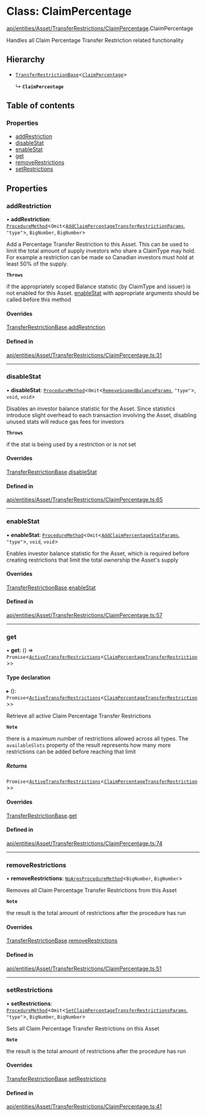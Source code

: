 # Class: ClaimPercentage

[api/entities/Asset/TransferRestrictions/ClaimPercentage](../wiki/api.entities.Asset.TransferRestrictions.ClaimPercentage).ClaimPercentage

Handles all Claim Percentage Transfer Restriction related functionality

## Hierarchy

- [`TransferRestrictionBase`](../wiki/api.entities.Asset.TransferRestrictions.TransferRestrictionBase.TransferRestrictionBase)<[`ClaimPercentage`](../wiki/types.TransferRestrictionType#claimpercentage)\>

  ↳ **`ClaimPercentage`**

## Table of contents

### Properties

- [addRestriction](../wiki/api.entities.Asset.TransferRestrictions.ClaimPercentage.ClaimPercentage#addrestriction)
- [disableStat](../wiki/api.entities.Asset.TransferRestrictions.ClaimPercentage.ClaimPercentage#disablestat)
- [enableStat](../wiki/api.entities.Asset.TransferRestrictions.ClaimPercentage.ClaimPercentage#enablestat)
- [get](../wiki/api.entities.Asset.TransferRestrictions.ClaimPercentage.ClaimPercentage#get)
- [removeRestrictions](../wiki/api.entities.Asset.TransferRestrictions.ClaimPercentage.ClaimPercentage#removerestrictions)
- [setRestrictions](../wiki/api.entities.Asset.TransferRestrictions.ClaimPercentage.ClaimPercentage#setrestrictions)

## Properties

### addRestriction

• **addRestriction**: [`ProcedureMethod`](../wiki/types.ProcedureMethod)<`Omit`<[`AddClaimPercentageTransferRestrictionParams`](../wiki/api.procedures.types#addclaimpercentagetransferrestrictionparams), ``"type"``\>, `BigNumber`, `BigNumber`\>

Add a Percentage Transfer Restriction to this Asset. This can be used to limit the total amount of supply
investors who share a ClaimType may hold. For example a restriction can be made so Canadian investors must hold
at least 50% of the supply.

**`Throws`**

 if the appropriately scoped Balance statistic (by ClaimType and issuer) is not enabled for this Asset. [enableStat](../wiki/api.entities.Asset.TransferRestrictions.ClaimPercentage.ClaimPercentage#enablestat) with appropriate arguments should be called before this method

#### Overrides

[TransferRestrictionBase](../wiki/api.entities.Asset.TransferRestrictions.TransferRestrictionBase.TransferRestrictionBase).[addRestriction](../wiki/api.entities.Asset.TransferRestrictions.TransferRestrictionBase.TransferRestrictionBase#addrestriction)

#### Defined in

[api/entities/Asset/TransferRestrictions/ClaimPercentage.ts:31](https://github.com/PolymeshAssociation/polymesh-sdk/blob/3d14e829/src/api/entities/Asset/TransferRestrictions/ClaimPercentage.ts#L31)

___

### disableStat

• **disableStat**: [`ProcedureMethod`](../wiki/types.ProcedureMethod)<`Omit`<[`RemoveScopedBalanceParams`](../wiki/api.procedures.types#removescopedbalanceparams), ``"type"``\>, `void`, `void`\>

Disables an investor balance statistic for the Asset. Since statistics introduce slight overhead to each transaction
involving the Asset, disabling unused stats will reduce gas fees for investors

**`Throws`**

 if the stat is being used by a restriction or is not set

#### Overrides

[TransferRestrictionBase](../wiki/api.entities.Asset.TransferRestrictions.TransferRestrictionBase.TransferRestrictionBase).[disableStat](../wiki/api.entities.Asset.TransferRestrictions.TransferRestrictionBase.TransferRestrictionBase#disablestat)

#### Defined in

[api/entities/Asset/TransferRestrictions/ClaimPercentage.ts:65](https://github.com/PolymeshAssociation/polymesh-sdk/blob/3d14e829/src/api/entities/Asset/TransferRestrictions/ClaimPercentage.ts#L65)

___

### enableStat

• **enableStat**: [`ProcedureMethod`](../wiki/types.ProcedureMethod)<`Omit`<[`AddClaimPercentageStatParams`](../wiki/api.procedures.types#addclaimpercentagestatparams), ``"type"``\>, `void`, `void`\>

Enables investor balance statistic for the Asset, which is required before creating restrictions
that limit the total ownership the Asset's supply

#### Overrides

[TransferRestrictionBase](../wiki/api.entities.Asset.TransferRestrictions.TransferRestrictionBase.TransferRestrictionBase).[enableStat](../wiki/api.entities.Asset.TransferRestrictions.TransferRestrictionBase.TransferRestrictionBase#enablestat)

#### Defined in

[api/entities/Asset/TransferRestrictions/ClaimPercentage.ts:57](https://github.com/PolymeshAssociation/polymesh-sdk/blob/3d14e829/src/api/entities/Asset/TransferRestrictions/ClaimPercentage.ts#L57)

___

### get

• **get**: () => `Promise`<[`ActiveTransferRestrictions`](../wiki/types.ActiveTransferRestrictions)<[`ClaimPercentageTransferRestriction`](../wiki/types.ClaimPercentageTransferRestriction)\>\>

#### Type declaration

▸ (): `Promise`<[`ActiveTransferRestrictions`](../wiki/types.ActiveTransferRestrictions)<[`ClaimPercentageTransferRestriction`](../wiki/types.ClaimPercentageTransferRestriction)\>\>

Retrieve all active Claim Percentage Transfer Restrictions

**`Note`**

 there is a maximum number of restrictions allowed across all types.
  The `availableSlots` property of the result represents how many more restrictions can be added
  before reaching that limit

##### Returns

`Promise`<[`ActiveTransferRestrictions`](../wiki/types.ActiveTransferRestrictions)<[`ClaimPercentageTransferRestriction`](../wiki/types.ClaimPercentageTransferRestriction)\>\>

#### Overrides

[TransferRestrictionBase](../wiki/api.entities.Asset.TransferRestrictions.TransferRestrictionBase.TransferRestrictionBase).[get](../wiki/api.entities.Asset.TransferRestrictions.TransferRestrictionBase.TransferRestrictionBase#get)

#### Defined in

[api/entities/Asset/TransferRestrictions/ClaimPercentage.ts:74](https://github.com/PolymeshAssociation/polymesh-sdk/blob/3d14e829/src/api/entities/Asset/TransferRestrictions/ClaimPercentage.ts#L74)

___

### removeRestrictions

• **removeRestrictions**: [`NoArgsProcedureMethod`](../wiki/types.NoArgsProcedureMethod)<`BigNumber`, `BigNumber`\>

Removes all Claim Percentage Transfer Restrictions from this Asset

**`Note`**

 the result is the total amount of restrictions after the procedure has run

#### Overrides

[TransferRestrictionBase](../wiki/api.entities.Asset.TransferRestrictions.TransferRestrictionBase.TransferRestrictionBase).[removeRestrictions](../wiki/api.entities.Asset.TransferRestrictions.TransferRestrictionBase.TransferRestrictionBase#removerestrictions)

#### Defined in

[api/entities/Asset/TransferRestrictions/ClaimPercentage.ts:51](https://github.com/PolymeshAssociation/polymesh-sdk/blob/3d14e829/src/api/entities/Asset/TransferRestrictions/ClaimPercentage.ts#L51)

___

### setRestrictions

• **setRestrictions**: [`ProcedureMethod`](../wiki/types.ProcedureMethod)<`Omit`<[`SetClaimPercentageTransferRestrictionsParams`](../wiki/api.procedures.types.SetClaimPercentageTransferRestrictionsParams), ``"type"``\>, `BigNumber`, `BigNumber`\>

Sets all Claim Percentage Transfer Restrictions on this Asset

**`Note`**

 the result is the total amount of restrictions after the procedure has run

#### Overrides

[TransferRestrictionBase](../wiki/api.entities.Asset.TransferRestrictions.TransferRestrictionBase.TransferRestrictionBase).[setRestrictions](../wiki/api.entities.Asset.TransferRestrictions.TransferRestrictionBase.TransferRestrictionBase#setrestrictions)

#### Defined in

[api/entities/Asset/TransferRestrictions/ClaimPercentage.ts:41](https://github.com/PolymeshAssociation/polymesh-sdk/blob/3d14e829/src/api/entities/Asset/TransferRestrictions/ClaimPercentage.ts#L41)
